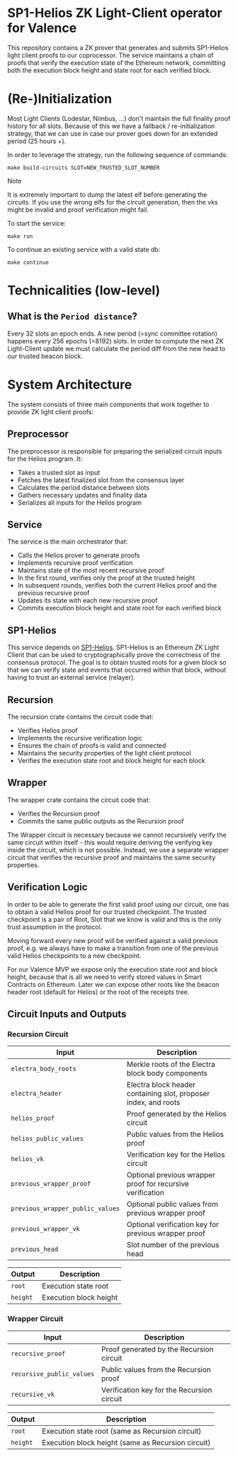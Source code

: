 # SP1-Helios ZK Light-Client operator for Valence
This repository contains a ZK prover that generates and submits SP1-Helios light client proofs
to our coprocessor. The service maintains a chain of proofs that verify the execution state
of the Ethereum network, committing both the execution block height and state root for each
verified block.

# (Re-)Initialization
Most Light Clients (Lodestar, Nimbus, ...) don't maintain the full finality proof history for all slots.
Because of this we have a fallback / re-initialization strategy, that we can use in case our prover goes 
down for an extended period (25 hours +).

In order to leverage the strategy, run the following sequence of commands:

```shell
make build-circuits SLOT=NEW_TRUSTED_SLOT_NUMBER
```

> [!NOTE]
> It is extremely important to dump the latest elf before generating the circuits.
> If you use the wrong elfs for the circuit generation, then the vks might be invalid
> and proof verification might fail.


To start the service:
```shell
make run
```

To continue an existing service with a valid state db:
```shell
make continue
```

# Technicalities (low-level)

## What is the `Period distance`? 
Every 32 slots an epoch ends. A new period (=sync committee rotation) happens every 256 epochs (=8192) slots.
In order to compute the next ZK Light-Client update we must calculate the period diff from the new head to our
trusted beacon block.

# System Architecture
The system consists of three main components that work together to provide ZK light client proofs:

## Preprocessor
The preprocessor is responsible for preparing the serialized circuit inputs for the Helios program. It:
- Takes a trusted slot as input
- Fetches the latest finalized slot from the consensus layer
- Calculates the period distance between slots
- Gathers necessary updates and finality data
- Serializes all inputs for the Helios program

## Service
The service is the main orchestrator that:
- Calls the Helios prover to generate proofs
- Implements recursive proof verification
- Maintains state of the most recent recursive proof
- In the first round, verifies only the proof at the trusted height
- In subsequent rounds, verifies both the current Helios proof and the previous recursive proof
- Updates its state with each new recursive proof
- Commits execution block height and state root for each verified block

## SP1-Helios
This service depends on [SP1-Helios](https://github.com/succinctlabs/sp1-helios). SP1-Helios is an Ethereum ZK Light Client that can be used
to cryptographically prove the correctness of the consensus protocol. The goal is to obtain trusted roots for a given block so that we can
verify state and events that occurred within that block, without having to trust an external service (relayer).

## Recursion
The recursion crate contains the circuit code that:
- Verifies Helios proof
- Implements the recursive verification logic
- Ensures the chain of proofs is valid and connected
- Maintains the security properties of the light client protocol
- Verifies the execution state root and block height for each block

## Wrapper
The wrapper crate contains the circuit code that:
- Verifies the Recursion proof
- Commits the same public outputs as the Recursion proof

The Wrapper circuit is necessary because we cannot recursively verify the same circuit within itself - this would require deriving the verifying key inside the circuit, which is not possible. Instead, we use a separate wrapper circuit that verifies the recursive proof and maintains the same security properties.

## Verification Logic
In order to be able to generate the first valid proof using our circuit, one has to obtain a valid Helios proof for our trusted checkpoint.
The trusted checkpoint is a pair of Root, Slot that we know is valid and this is the only trust assumption in the protocol.

Moving forward every new proof will be verified against a valid previous proof, e.g. we always have to make a transition from one of the previous
valid Helios checkpoints to a new checkpoint.

For our Valence MVP we expose only the execution state root and block height, because that is all we need to verify stored values in Smart Contracts on Ethereum.
Later we can expose other roots like the beacon header root (default for Helios) or the root of the receipts tree.

## Circuit Inputs and Outputs

### Recursion Circuit
| Input | Description |
|-------|-------------|
| `electra_body_roots` | Merkle roots of the Electra block body components |
| `electra_header` | Electra block header containing slot, proposer index, and roots |
| `helios_proof` | Proof generated by the Helios circuit |
| `helios_public_values` | Public values from the Helios proof |
| `helios_vk` | Verification key for the Helios circuit |
| `previous_wrapper_proof` | Optional previous wrapper proof for recursive verification |
| `previous_wrapper_public_values` | Optional public values from previous wrapper proof |
| `previous_wrapper_vk` | Optional verification key for previous wrapper proof |
| `previous_head` | Slot number of the previous head |

| Output | Description |
|--------|-------------|
| `root` | Execution state root |
| `height` | Execution block height |

### Wrapper Circuit
| Input | Description |
|-------|-------------|
| `recursive_proof` | Proof generated by the Recursion circuit |
| `recursive_public_values` | Public values from the Recursion proof |
| `recursive_vk` | Verification key for the Recursion circuit |

| Output | Description |
|--------|-------------|
| `root` | Execution state root (same as Recursion circuit) |
| `height` | Execution block height (same as Recursion circuit) |
